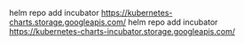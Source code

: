 
helm repo add incubator https://kubernetes-charts.storage.googleapis.com/
helm repo add incubator https://kubernetes-charts-incubator.storage.googleapis.com/